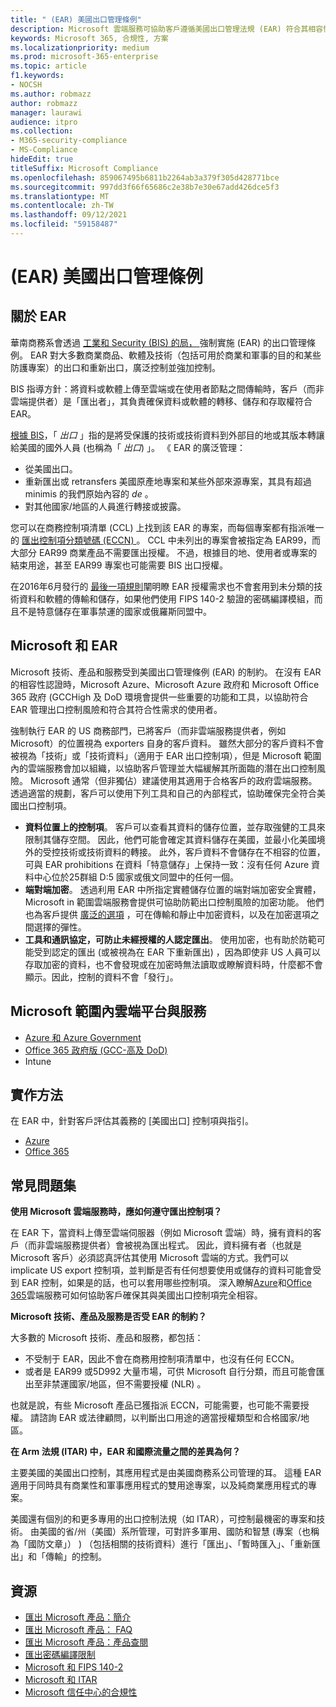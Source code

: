 ```yaml
---
title: " (EAR) 美國出口管理條例"
description: Microsoft 雲端服務可協助客戶遵循美國出口管理法規 (EAR) 符合其相容性需求和管理出口控制風險。
keywords: Microsoft 365, 合規性, 方案
ms.localizationpriority: medium
ms.prod: microsoft-365-enterprise
ms.topic: article
f1.keywords:
- NOCSH
ms.author: robmazz
author: robmazz
manager: laurawi
audience: itpro
ms.collection:
- M365-security-compliance
- MS-Compliance
hideEdit: true
titleSuffix: Microsoft Compliance
ms.openlocfilehash: 859067495b6811b2264ab3a379f305d428771bce
ms.sourcegitcommit: 997dd3f66f65686c2e38b7e30e67add426dce5f3
ms.translationtype: MT
ms.contentlocale: zh-TW
ms.lasthandoff: 09/12/2021
ms.locfileid: "59158487"
---
```

# <a name="us-export-administration-regulations-ear"></a> (EAR) 美國出口管理條例

## <a name="about-the-ear"></a>關於 EAR

華南商務系會透過 [工業和 Security (BIS) 的局， ](https://www.bis.doc.gov/)強制實施 (EAR) 的出口管理條例。 EAR 對大多數商業商品、軟體及技術（包括可用於商業和軍事的目的和某些防護專案）的出口和重新出口，廣泛控制並強加控制。

BIS 指導方針：將資料或軟體上傳至雲端或在使用者節點之間傳輸時，客戶（而非雲端提供者）是「匯出者」，其負責確保資料或軟體的轉移、儲存和存取權符合 EAR。

[根據 BIS](https://www.bis.doc.gov/index.php/documents/regulation-docs/412-part-734-scope-of-the-export-administration-regulations/file)，「 *出口* 」指的是將受保護的技術或技術資料到外部目的地或其版本轉讓給美國的國外人員 (也稱為「 *出口*) 」。 《 EAR 的廣泛管理：

- 從美國出口。
- 重新匯出或 retransfers 美國原產地專案和某些外部來源專案，其具有超過 minimis 的我們原始內容的 *de* 。
- 對其他國家/地區的人員進行轉接或披露。

您可以在商務控制項清單 (CCL) 上找到該 EAR 的專案，而每個專案都有指派唯一的 [匯出控制項分類號碼 (ECCN) ](https://www.bis.doc.gov/index.php/licensing/commerce-control-list-classification/export-control-classification-number-eccn)。 CCL 中未列出的專案會被指定為 EAR99，而大部分 EAR99 商業產品不需要匯出授權。 不過，根據目的地、使用者或專案的結束用途，甚至 EAR99 專案也可能需要 BIS 出口授權。

在2016年6月發行的 [最後一項規則](https://www.federalregister.gov/documents/2016/06/03/2016-12734/revisions-to-definitions-in-the-export-administration-regulations)闡明瞭 EAR 授權需求也不會套用到未分類的技術資料和軟體的傳輸和儲存，如果他們使用 FIPS 140-2 驗證的密碼編譯模組，而且不是特意儲存在軍事禁運的國家或俄羅斯同盟中。

## <a name="microsoft-and-the-ear"></a>Microsoft 和 EAR

Microsoft 技術、產品和服務受到美國出口管理條例 (EAR) 的制約。 在沒有 EAR 的相容性認證時，Microsoft Azure、Microsoft Azure 政府和 Microsoft Office 365 政府 (GCCHigh 及 DoD 環境會提供一些重要的功能和工具，以協助符合 EAR 管理出口控制風險和符合其符合性需求的使用者。

強制執行 EAR 的 US 商務部門，已將客戶（而非雲端服務提供者，例如 Microsoft）的位置視為 exporters 自身的客戶資料。 雖然大部分的客戶資料不會被視為「技術」或「技術資料」（適用于 EAR 出口控制項），但是 Microsoft 範圍內的雲端服務會加以組織，以協助客戶管理並大幅緩解其所面臨的潛在出口控制風險。 Microsoft 通常（但非獨佔）建議使用其適用于合格客戶的政府雲端服務。 透過適當的規劃，客戶可以使用下列工具和自己的內部程式，協助確保完全符合美國出口控制項。

- **資料位置上的控制項**。 客戶可以查看其資料的儲存位置，並存取強健的工具來限制其儲存空間。 因此，他們可能會確定其資料儲存在美國，並最小化美國境外的受控技術或技術資料的轉接。 此外，客戶資料不會儲存在不相容的位置，可與 EAR prohibitions 在資料「特意儲存」上保持一致：沒有任何 Azure 資料中心位於25群組 D:5 國家或俄文同盟中的任何一個。
- **端對端加密**。 透過利用 EAR 中所指定實體儲存位置的端對端加密安全實體，Microsoft in 範圍雲端服務會提供可協助防範出口控制風險的加密功能。 他們也為客戶提供 [廣泛的選項](https://aka.ms/Azure-Encryption-Overview) ，可在傳輸和靜止中加密資料，以及在加密選項之間選擇的彈性。
- **工具和通訊協定，可防止未經授權的人認定匯出**。 使用加密，也有助於防範可能受到認定的匯出 (或被視為在 EAR 下重新匯出) ，因為即使非 US 人員可以存取加密的資料，也不會發現或在加密時無法讀取或瞭解資料時，什麼都不會顯示。因此，控制的資料不會「發行」。

## <a name="microsoft-in-scope-cloud-platforms--services"></a>Microsoft 範圍內雲端平台與服務

- [Azure 和 Azure Government](https://aka.ms/AzureCompliance)
- [Office 365 政府版 (GCC-高及 DoD) ](https://aka.ms/Office-365-Export-Controls)
- Intune

## <a name="how-to-implement"></a>實作方法

在 EAR 中，針對客戶評估其義務的 [美國出口] 控制項與指引。

- [Azure](https://aka.ms/Azure-Export-Controls)
- [Office 365](https://aka.ms/Office-365-Export-Controls)

## <a name="frequently-asked-questions"></a>常見問題集

**使用 Microsoft 雲端服務時，應如何遵守匯出控制項？**

在 EAR 下，當資料上傳至雲端伺服器（例如 Microsoft 雲端）時，擁有資料的客戶（而非雲端服務提供者）會被視為匯出程式。 因此，資料擁有者（也就是 Microsoft 客戶）必須認真評估其使用 Microsoft 雲端的方式。我們可以 implicate US export 控制項，並判斷是否有任何想要使用或儲存的資料可能會受到 EAR 控制，如果是的話，也可以套用哪些控制項。 深入瞭解[Azure](https://servicetrust.microsoft.com/ViewPage/TrustDocuments?command=Download&downloadType=Document&downloadId=c24c11f2-2cd4-444a-9160-19762855ad3a&docTab=6d000410-c9e9-11e7-9a91-892aae8839ad_FAQ_and_White_Papers)和[Office 365](https://query.prod.cms.rt.microsoft.com/cms/api/am/binary/RE1s5kI)雲端服務可如何協助客戶確保其與美國出口控制項完全相容。

**Microsoft 技術、產品及服務是否受 EAR 的制約？**

大多數的 Microsoft 技術、產品和服務，都包括：

- 不受制于 EAR，因此不會在商務用控制項清單中，也沒有任何 ECCN。
- 或者是 EAR99 或5D992 大量市場，可供 Microsoft 自行分類，而且可能會匯出至非禁運國家/地區，但不需要授權 (NLR) 。

也就是說，有些 Microsoft 產品已獲指派 ECCN，可能需要，也可能不需要授權。 請諮詢 EAR 或法律顧問，以判斷出口用途的適當授權類型和合格國家/地區。

**在 Arm 法規 (ITAR) 中，EAR 和國際流量之間的差異為何？**

主要美國的美國出口控制，其應用程式是由美國商務系公司管理的耳。 這種 EAR 適用于同時具有商業性和軍事應用程式的雙用途專案，以及純商業應用程式的專案。

美國還有個別的和更多專用的出口控制法規（如 ITAR），可控制最機密的專案和技術。 由美國的省/州（美國）系所管理，可對許多軍用、國防和智慧 (專案（也稱為「國防文章」） ) （包括相關的技術資料）進行「匯出」、「暫時匯入」、「重新匯出」和「傳輸」的控制。

## <a name="resources"></a>資源

- [匯出 Microsoft 產品：簡介](https://www.microsoft.com/exporting/overview.aspx)
- [匯出 Microsoft 產品： FAQ](https://www.microsoft.com/exporting/faq.aspx)
- [匯出 Microsoft 產品：產品查閱](https://www.microsoft.com/exporting/exporting-information.aspx)
- [匯出密碼編譯限制](/windows/uwp/security/export-restrictions-on-cryptography)
- [Microsoft 和 FIPS 140-2](offering-fips-140-2.md)
- [Microsoft 和 ITAR](offering-itar.md)
- [Microsoft 信任中心的合規性](https://www.microsoft.com/trust-center/compliance/compliance-overview)
